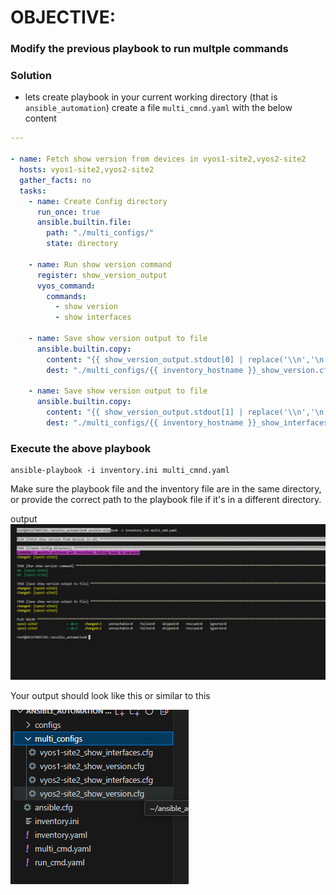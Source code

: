 # OBJECTIVE:
### Modify the previous playbook to run multple commands

### Solution
- lets create playbook in your current working directory (that is `ansible_automation`)  create a file `multi_cmnd.yaml` with the below content

```yaml
---

- name: Fetch show version from devices in vyos1-site2,vyos2-site2
  hosts: vyos1-site2,vyos2-site2
  gather_facts: no
  tasks:
    - name: Create Config directory
      run_once: true
      ansible.builtin.file:
        path: "./multi_configs/"
        state: directory

    - name: Run show version command
      register: show_version_output
      vyos_command:
        commands:
          - show version
          - show interfaces

    - name: Save show version output to file
      ansible.builtin.copy:
        content: "{{ show_version_output.stdout[0] | replace('\\n','\n')}}"
        dest: "./multi_configs/{{ inventory_hostname }}_show_version.cfg"
    
    - name: Save show version output to file
      ansible.builtin.copy:
        content: "{{ show_version_output.stdout[1] | replace('\\n','\n')}}"
        dest: "./multi_configs/{{ inventory_hostname }}_show_interfaces.cfg"


```

### Execute the above playbook

```
ansible-playbook -i inventory.ini multi_cmnd.yaml
```

Make sure the playbook file and the inventory file are in the same directory, or provide the correct path to the playbook file if it's in a different directory.

output
![alt text](assets\image-29.png)

Your output should look like this or similar to this

![alt text](assets\image-30.png)
